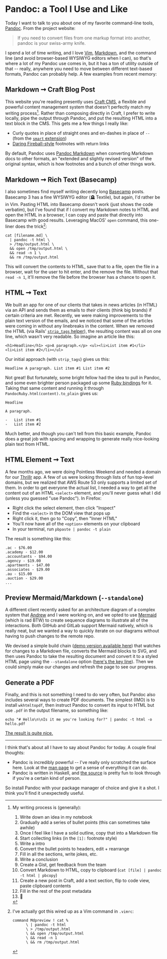 # Pandoc: a Tool I Use and Like

Today I want to talk to you about one of my favorite command-line tools, [Pandoc][1]. From the project website:

> If you need to convert files from one markup format into another, pandoc is your swiss-army knife.

I spend a lot of time writing, and I love [Vim][3], [Markdown][4], and the command line (and avoid browser-based WYSIWYG editors when I can), so that's where a lot of my Pandoc use comes in, but it has a ton of utility outside of that -- really, anywhere you need to move between different text-based formats, Pandoc can probably help. A few examples from recent memory:

## Markdown ➞ Craft Blog Post

This website you're reading presently uses [Craft CMS][6], a flexible and powerful content management system that doesn't perfectly match my writing process[^1]. Rather than composing directly in Craft, I prefer to write locally, pipe the output through Pandoc, and put the resulting HTML into a text block in the CMS. This gets me a few things I really like:

* Curly quotes in place of straight ones and en-dashes in place of `--` (from the [`smart` extension][9])
* [Daring Fireball-style][10] footnotes with return links

By default, Pandoc uses [Pandoc Markdown][7] when converting Markdown docs to other formats, an "extended and slightly revised version" of the original syntax, which is how footnotes and a bunch of other things work.

## Markdown ➞ Rich Text (Basecamp)

I also sometimes find myself writing decently long [Basecamp][11] posts. Basecamp 3 has a fine WYSIWYG editor (🪦 Textile), but again, I'd rather be in Vim. Pasting HTML into Basecamp doesn't work (just shows the code verbatim), but I've found that if I convert my Markdown notes to HTML and open the HTML in a browser, I can copy and paste that directly into Basecamp with good results. Leveraging MacOS' `open` command, this one-liner does the trick[^2]:

```
cat [filename.md] \
  | pandoc -t html \
  > /tmp/output.html \
  && open /tmp/output.html \
  && read -n 1 \
  && rm /tmp/output.html
```

This will convert the contents to HTML, save that to a file, open the file in a browser, wait for the user to hit enter, and the remove the file. Without that `read -n 1`, it'll remove the file before the browser has a chance to open it.

## HTML ➞ Text

We built an app for one of our clients that takes in news articles (in HTML) via an API and sends them as emails to _their_ clients (think big brands) if certain criteria are met. Recently, we were making improvements to the plain text version of the emails, and we noticed that some of the articles were coming in without any linebreaks in the content. When we removed the HTML (via Rails' [`strip_tags` helper][12]), the resulting content was all on one line, which wasn't very readable. So imagine an article like this:

```
<h1>Headline</h1> <p>A paragraph.</p> <ul><li>List item #1</li> <li>List item #2</li></ul>
```

Our initial approach (with `strip_tags`) gives us this:

```
Headline A paragraph. List item #1 List item #2
```

Not great! But fortunately, some bright fellow had the idea to pull in Pandoc, and some even brighter person packaged up some [Ruby bindings][2] for it. Taking that same content and running it through `PandocRuby.html(content).to_plain` gives us:

```
Headline

A paragraph.

-   List item #1
-   List item #2
```

Much better, and though you can't tell from this basic example, Pandoc does a great job with spacing and wrapping to generate really nice-looking plain text from HTML.

## HTML Element ➞ Text

A few months ago, we were doing Pointless Weekend and needed a domain for our [Thrillr][13] app. A few of us were looking through lists of fun top-level domains, but we realized that AWS Route 53 only supports a limited set of them. In order to get everyone the actual list, I needed a way to get all the content out of an HTML `<select>` element, and you'll never guess what I did (unless you guessed "use Pandoc"). In Firefox:

* Right click the select element, then click "Inspect"
* Find the `<select>` in the DOM view that pops up
* Right click it, then go to "Copy", then "Inner HTML"
* You'll now have all of the `<option>` elements on your clipboard
* In your terminal, run `pbpaste | pandoc -t plain`

The result is something like this:

```
.ac - $76.00
.academy - $12.00
.accountants - $94.00
.agency - $19.00
.apartments - $47.00
.associates - $29.00
.au - $15.00
.auction - $29.00
...
```

## Preview Mermaid/Markdown (`--standalone`)

A different client recently asked for an architecture diagram of a complex system that [Andrew][14] and I were working on, and we opted to use [Mermaid][15] (which is rad BTW) to create sequence diagrams to illustrate all of the interactions. Both GitHub and GitLab support Mermaid natively, which is really neat, but we wanted a way to quickly iterate on our diagrams without having to push changes to the remote repo.

We devised a simple build chain ([demo version available here][16]) that watches for changes to a Markdown file, converts the Mermaid blocks to SVG, and then uses Pandoc to take the resulting document and convert it to a styled HTML page using the `--standalone` option ([here's the key line][18]). Then we could simply make our changes and refresh the page to see our progress.

## Generate a PDF

Finally, and this is not something I need to do very often, but Pandoc also includes several ways to create PDF documents. The simplest (IMO) is to install `wkhtmltopdf`, then instruct Pandoc to convert its input to HTML but use `.pdf` in the output filename, so something like:

```
echo "# Hello\n\nIs it me you're looking for?" | pandoc -t html -o hello.pdf
```

[The result is quite nice.][17]

***

I think that's about all I have to say about Pandoc for today. A couple final thoughts:

* Pandoc is incredibly powerful -- I've really only scratched the surface here. Look at the [man page][5] to get a sense of everything it can do.
* Pandoc is written in Haskell, and [the source][8] is pretty fun to look through if you're a certain kind of person.

So install Pandoc with your package manager of choice and give it a shot. I think you'll find it unexpectedly useful.

[^1]: My writing process is (generally):

    1. Write down an idea in my notebook
    2. Gradually add a series of bullet points (this can sometimes take awhile)
    3. Once I feel like I have a solid outline, copy that into a Markdown file
    4. Start collecting links (in the `[1]:` footnote style)
    5. Write a intro
    6. Convert the bullet points to headers, edit + rearrange
    7. Fill in all the sections, write jokes, etc.
    8. Write a conclusion
    9. Create a Gist, get feedback from the team
    10. Convert Markdown to HTML, copy to clipboard (`cat [file] | pandoc -t html | pbcopy`)
    11. Create a new post in Craft, add a text section, flip to code view, paste clipboard contents
    12. Fill in the rest of the post metadata
    13. 🚢

[^2]: I've actually got this wired up as a Vim command in `.vimrc`:

    ```
    command Mdpreview ! cat %
          \ | pandoc -t html
          \ > /tmp/output.html
          \ && open /tmp/output.html
          \ && read -n 1
          \ && rm /tmp/output.html
    ```

[1]: https://pandoc.org/
[2]: https://github.com/xwmx/pandoc-ruby
[3]: https://www.vim.org/
[4]: https://daringfireball.net/projects/markdown/
[5]: https://manpages.org/pandoc
[6]: https://craftcms.com/
[7]: https://garrettgman.github.io/rmarkdown/authoring_pandoc_markdown.html
[8]: https://github.com/jgm/pandoc/blob/master/src/Text/Pandoc/Readers/Markdown.hs
[9]: https://pandoc.org/MANUAL.html#extension-smart
[10]: https://daringfireball.net/2005/07/footnotes
[11]: https://basecamp.com/
[12]: https://apidock.com/rails/ActionView/Helpers/SanitizeHelper/strip_tags
[13]: https://www.viget.com/articles/plan-a-killer-party-with-thrillr/
[14]: https://www.viget.com/about/team/athomas/
[15]: https://mermaid-js.github.io/mermaid/#/
[16]: https://github.com/dce/mermaid-js-demo
[17]: #
[18]: https://github.com/dce/mermaid-js-demo/blob/main/bin/build#L7=
